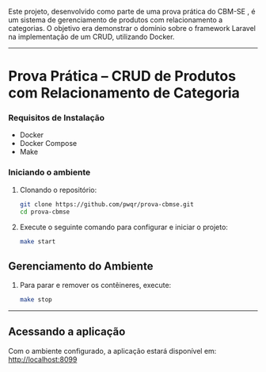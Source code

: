 Este projeto, desenvolvido como parte de uma prova prática do CBM-SE , é um sistema de gerenciamento de produtos com relacionamento a categorias. O objetivo era demonstrar o domínio sobre o framework Laravel na implementação de um CRUD, utilizando Docker.

---

# Prova Prática – CRUD de Produtos com Relacionamento de Categoria

### Requisitos de Instalação
- Docker
- Docker Compose
- Make

### Iniciando o ambiente
1. Clonando o repositório:
    ```bash
    git clone https://github.com/pwqr/prova-cbmse.git
    cd prova-cbmse
    ```

2. Execute o seguinte comando para configurar e iniciar o projeto:
    ```bash
    make start
    ```

## Gerenciamento do Ambiente
1. Para parar e remover os contêineres, execute:
    ```bash
    make stop
    ```

---

## Acessando a aplicação
Com o ambiente configurado, a aplicação estará disponível em: [http://localhost:8099](http://localhost:8099)
